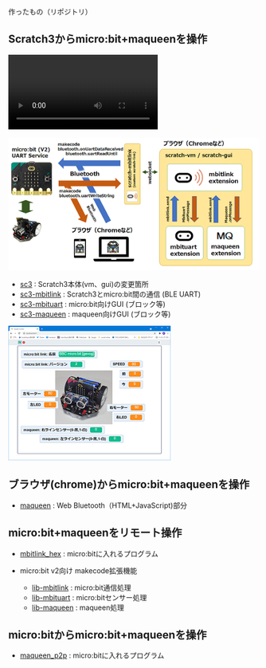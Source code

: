 作ったもの（リポジトリ）

## Scratch3からmicro:bit+maqueenを操作

![](scratch-maqueen.mp4)

![](images/mbituart.png)

- [sc3](https://github.com/marron9999/sc3/) : Scratch3本体(vm、gui)の変更箇所
- [sc3-mbitlink](https://github.com/marron9999/sc3-mbitlink/) : Scratch3とmicro:bit間の通信 (BLE UART)
- [sc3-mbituart](https://github.com/marron9999/sc3-mbituart/) : micro:bit向けGUI (ブロック等)
- [sc3-maqueen](https://github.com/marron9999/sc3-maqueen/) : maqueen向けGUI (ブロック等)

![](images/play.png)

## ブラウザ(chrome)からmicro:bit+maqueenを操作

- [maqueen](https://github.com/marron9999/maqueen/) : Web Bluetooth（HTML+JavaScript)部分

## micro:bit+maqueenをリモート操作

- [mbitlink_hex](https://github.com/marron9999/mbitlink_hex/) : micro:bitに入れるプログラム

- micro:bit v2向け makecode拡張機能

	- [lib-mbitlink](https://github.com/marron9999/lib-mbitlink/) : micro:bit通信処理
	- [lib-mbituart](https://github.com/marron9999/lib-mbituart/) : micro:bitセンサー処理
	- [lib-maqueen](https://github.com/marron9999/lib-maqueen/) : maqueen処理

## micro:bitからmicro:bit+maqueenを操作

- [maqueen_p2p](https://github.com/marron9999/maqueen_p2p/) : micro:bitに入れるプログラム

